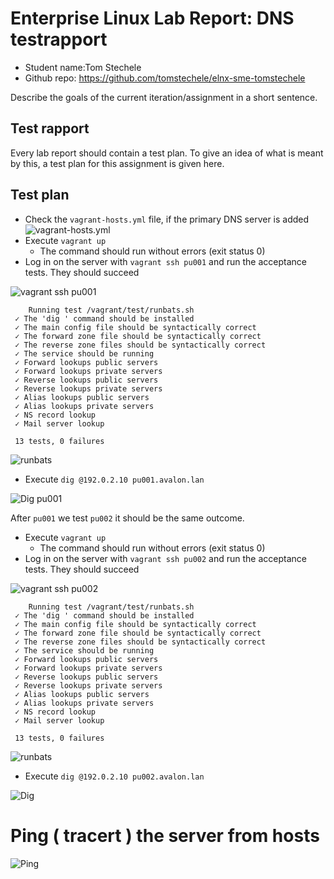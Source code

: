 # Enterprise Linux Lab Report: DNS testrapport

- Student name:Tom Stechele
- Github repo: <https://github.com/tomstechele/elnx-sme-tomstechele>

Describe the goals of the current iteration/assignment in a short sentence.



## Test rapport

Every lab report should contain a test plan. To give an idea of what is meant by this, a test plan for this assignment is given here.

## Test plan


- Check the `vagrant-hosts.yml` file, if the primary DNS server is added
![vagrant-hosts.yml](https://github.com/tomstechele/elnx-sme-tomstechele/blob/tomstechele/report/Images/02-DNS/vagrant-hosts.JPG)
- Execute `vagrant up `
    - The command should run without errors (exit status 0)
- Log in on the server with `vagrant ssh pu001` and run the acceptance tests. They should succeed

![vagrant ssh pu001](https://github.com/tomstechele/elnx-sme-tomstechele/blob/tomstechele/report/Images/02-DNS/vagrant_ssh.JPG)


```
    Running test /vagrant/test/runbats.sh
 ✓ The 'dig ' command should be installed
 ✓ The main config file should be syntactically correct
 ✓ The forward zone file should be syntactically correct
 ✓ The reverse zone files should be syntactically correct
 ✓ The service should be running
 ✓ Forward lookups public servers
 ✓ Forward lookups private servers
 ✓ Reverse lookups public servers
 ✓ Reverse lookups private servers
 ✓ Alias lookups public servers
 ✓ Alias lookups private servers
 ✓ NS record lookup
 ✓ Mail server lookup

 13 tests, 0 failures

```

![runbats](https://github.com/tomstechele/elnx-sme-tomstechele/blob/tomstechele/report/Images/02-DNS/testen.JPG)

- Execute `dig @192.0.2.10 pu001.avalon.lan`

![Dig pu001](https://github.com/tomstechele/elnx-sme-tomstechele/blob/tomstechele/report/Images/02-DNS/digpu001.JPG)







After `pu001` we test  `pu002` it should be the same outcome.

- Execute `vagrant up `
    - The command should run without errors (exit status 0)
- Log in on the server with `vagrant ssh pu002` and run the acceptance tests. They should succeed

![vagrant ssh pu002](https://github.com/tomstechele/elnx-sme-tomstechele/blob/tomstechele/report/Images/02-DNS/vagrant_ssh2.JPG)



```
    Running test /vagrant/test/runbats.sh
 ✓ The 'dig ' command should be installed
 ✓ The main config file should be syntactically correct
 ✓ The forward zone file should be syntactically correct
 ✓ The reverse zone files should be syntactically correct
 ✓ The service should be running
 ✓ Forward lookups public servers
 ✓ Forward lookups private servers
 ✓ Reverse lookups public servers
 ✓ Reverse lookups private servers
 ✓ Alias lookups public servers
 ✓ Alias lookups private servers
 ✓ NS record lookup
 ✓ Mail server lookup

 13 tests, 0 failures

```

![runbats](https://github.com/tomstechele/elnx-sme-tomstechele/blob/tomstechele/report/Images/02-DNS/testen2.JPG)

- Execute `dig @192.0.2.10 pu002.avalon.lan`



![Dig](https://github.com/tomstechele/elnx-sme-tomstechele/blob/tomstechele/report/Images/02-DNS/digpu002.JPG)

# Ping ( tracert ) the server from hosts

![Ping](https://github.com/tomstechele/elnx-sme-tomstechele/blob/tomstechele/report/Images/02-DNS/tracert.JPG)
